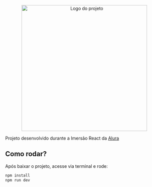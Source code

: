 <p align="center">
  <a href="https://dogflix.nathalia-b.vercel.app/">
  <img alt="Logo do projeto" width="400x" src="https://user-images.githubusercontent.com/53409186/89138972-b66e5380-d513-11ea-9a36-57c819eb3c19.png">
    </a>
</p>

Projeto desenvolvido durante a Imersão React da [Alura](https://github.com/imersao-alura/)

## Como rodar?
Após baixar o projeto, acesse via terminal e rode:

```sh
npm install
npm run dev
```
